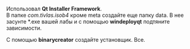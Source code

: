 Использовал **Qt Installer Framework**. <br />
В папке *com.tivlas.isob4* кроме meta создайте еще папку data. В нее засунте *.exe вашей лабы и с помощью **windeployqt** подтяните зависимости. <br />

С помощью **binarycreator** создайте установщик. Все.